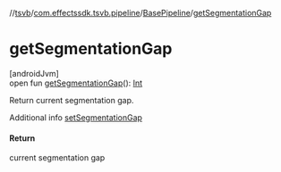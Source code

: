 //[tsvb](../../../index.md)/[com.effectssdk.tsvb.pipeline](../index.md)/[BasePipeline](index.md)/[getSegmentationGap](get-segmentation-gap.md)

# getSegmentationGap

[androidJvm]\
open fun [getSegmentationGap](get-segmentation-gap.md)(): [Int](https://kotlinlang.org/api/latest/jvm/stdlib/kotlin-stdlib/kotlin/-int/index.html)

Return current segmentation gap.

Additional info [setSegmentationGap](set-segmentation-gap.md)

#### Return

current segmentation gap
